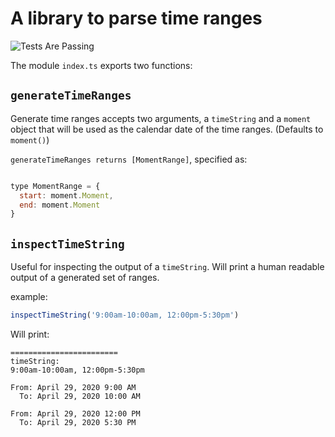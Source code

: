 # A library to parse time ranges

![Tests Are Passing](https://github.com/FullstackAcademy/time-ranges/workflows/Run%20Tests%20For%20Pull%20Requests/badge.svg)

The module `index.ts` exports two functions:

## `generateTimeRanges`

Generate time ranges accepts two arguments, a `timeString` and a `moment` object that will be used as the calendar date of the time ranges. (Defaults to `moment()`)

`generateTimeRanges returns [MomentRange]`, specified as:

```js

type MomentRange = {
  start: moment.Moment,
  end: moment.Moment
}
```

## `inspectTimeString`

Useful for inspecting the output of a `timeString`. Will print a human readable output of a generated set of ranges.

example:

```js
inspectTimeString('9:00am-10:00am, 12:00pm-5:30pm')
```

Will print:
```
========================
timeString:
9:00am-10:00am, 12:00pm-5:30pm

From: April 29, 2020 9:00 AM
  To: April 29, 2020 10:00 AM

From: April 29, 2020 12:00 PM
  To: April 29, 2020 5:30 PM
```
